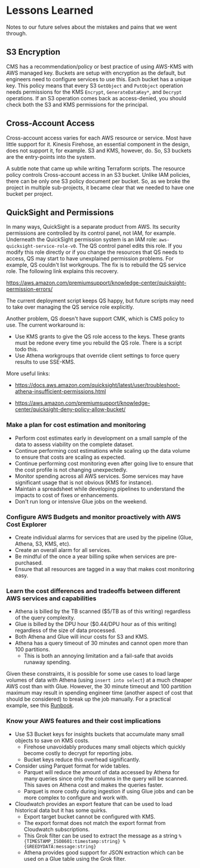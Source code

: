 # Lessons Learned
Notes to our future selves about the mistakes and pains that we went through.

## S3 Encryption
CMS has a recommendation/policy or best practice of using AWS-KMS with AWS managed key. Buckets are setup with encryption as the default, but engineers need to configure services to use this. Each bucket has a unique key. This policy means that every S3 `GetObject` and `PutObject` operation needs permissions for the KMS `Encrypt`, `GenerateDataKey*`, and `Decrypt` operations. If an S3 operation comes back as access-denied, you should check both the S3 and KMS permissions for the principal.  

## Cross-Account Access
Cross-account access varies for each AWS resource or service. Most have little support for it. Kinesis Firehose, an essential component in the design, does not support it, for example. S3 and KMS, however, do. So, S3 buckets are the entry-points into the system. 

A subtle note that came up while writing Terraform scripts. The resource policy controls Cross-account access in an S3 bucket. Unlike IAM policies, there can be only one S3 policy document per bucket. So, as we broke the project in multiple sub-projects, it became clear that we needed to have one bucket per project.

## QuickSight and Permissions
In many ways, QuickSight is a separate product from AWS. Its security permissions are controlled by its control panel, not IAM, for example. Underneath the QuickSight permission system is an IAM role: `aws-quicksight-service-role-v0`. The QS control panel edits this role. If you modify this role directly or if you change the resources that QS needs to access, QS may start to have unexplained permission problems. For example, QS couldn't list workgroups. The fix is to rebuild the QS service role. The following link explains this recovery. 

https://aws.amazon.com/premiumsupport/knowledge-center/quicksight-permission-errors/

The current deployment script keeps QS happy, but future scripts may need to take over managing the QS service role explicitly. 

Another problem, QS doesn't have support CMK, which is CMS policy to use. The current workaround is:
- Use KMS grants to give the QS role access to the keys. These grants must be redone every time you rebuild the QS role. There is a script todo this. 
- Use Athena workgroups that override client settings to force query results to use SSE-KMS. 

More useful links:
- https://docs.aws.amazon.com/quicksight/latest/user/troubleshoot-athena-insufficient-permissions.html

- https://aws.amazon.com/premiumsupport/knowledge-center/quicksight-deny-policy-allow-bucket/

### Make a plan for cost estimation and monitoring

 - Perform cost estimates early in development on a small sample of the data to assess viability on the complete dataset. 
 - Continue performing cost estimations while scaling up the data volume to ensure that costs are scaling as expected. 
 - Continue performing cost monitoring even after going live to ensure that the cost profile is not changing unexpectedly. 
 - Monitor spending across all AWS services. Some services may have significant usage that is not obvious (KMS for instance).
 - Maintain a spreadsheet while developing pipelines to understand the impacts to cost of fixes or enhancements.
 - Don't run long or intensive Glue jobs on the weekend.

### Configure AWS Budgets and monitor proactively with AWS Cost Explorer

 - Create individual alarms for services that are used by the pipeline (Glue, Athena, S3, KMS, etc).
 - Create an overall alarm for all services.
 - Be mindful of the once a year billing spike when services are pre-purchased.
 - Ensure that all resources are tagged in a way that makes cost monitoring easy.

### Learn the cost differences and tradeoffs between different AWS services and capabilities

 - Athena is billed by the TB scanned ($5/TB as of this writing) regardless of the query complexity.
 - Glue is billed by the DPU hour ($0.44/DPU hour as of this writing) regardless of the size of data processed.
 - Both Athena and Glue will incur costs for S3 and KMS.
 - Athena has a query timeout of 30 minutes and cannot open more than 100 partitions.
   - This is both an annoying limitation and a fail-safe that avoids runaway spending.

Given these constraints, it is possible for some use cases to load large volumes of data with Athena (using
`insert into select`) at a much cheaper AWS cost than with Glue. However, the 30 minute timeout and 100 partition
maximum may result in spending engineer time (another aspect of cost that should be considered) to break up the job
manually. For a practical example, see this [Runbook](../../docs/runbooks/how-to-load-cloudwatch-historical-data.md).

### Know your AWS features and their cost implications

 - Use S3 Bucket keys for insights buckets that accumulate many small objects to save on KMS costs.
   - Firehose unavoidably produces many small objects which quickly become costly to decrypt for reporting jobs.
   - Bucket keys reduce this overhead significantly.
 - Consider using Parquet format for wide tables.
   - Parquet will reduce the amount of data accessed by Athena for many queries since only the columns in the query will
     be scanned. This saves on Athena cost and makes the queries faster.
   - Parquet is more costly during ingestion if using Glue jobs and can be more complex to configure and work with.
 - Cloudwatch provides an export feature that can be used to load historical data but it has some quirks.
   - Export target bucket cannot be configured with KMS.
   - The export format does not match the export format from Cloudwatch subscriptions.
   - This Grok filter can be used to extract the message as a string `%{TIMESTAMP_ISO8601:timestamp:string} %{GREEDYDATA:message:string}`
   - Athena provides good support for JSON extraction which can be used on a Glue table using the Grok filter.
 